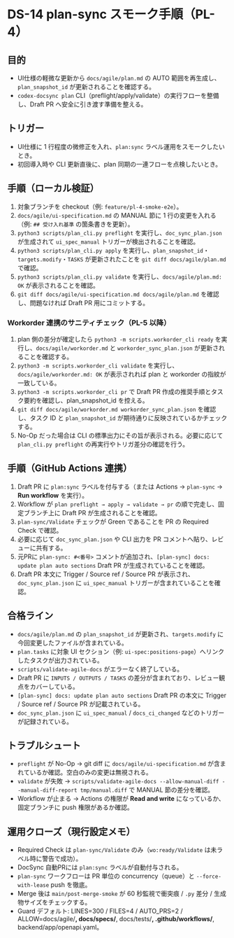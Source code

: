 # DS-14 plan-sync スモーク手順（PL-4）

## 目的
- UI仕様の軽微な更新から `docs/agile/plan.md` の AUTO 範囲を再生成し、`plan_snapshot_id` が更新されることを確認する。
- `codex-docsync plan` CLI（preflight/apply/validate）の実行フローを整備し、Draft PR へ安全に引き渡す準備を整える。

## トリガー
- UI仕様に 1 行程度の微修正を入れ、`plan:sync` ラベル運用をスモークしたいとき。
- 初回導入時や CLI 更新直後に、plan 同期の一連フローを点検したいとき。

## 手順（ローカル検証）
1. 対象ブランチを checkout（例: `feature/pl-4-smoke-e2e`）。
2. `docs/agile/ui-specification.md` の MANUAL 節に 1 行の変更を入れる（例: `## 受け入れ基準` の箇条書きを更新）。
3. `python3 scripts/plan_cli.py preflight` を実行し、`doc_sync_plan.json` が生成されて `ui_spec_manual` トリガーが検出されることを確認。
4. `python3 scripts/plan_cli.py apply` を実行し、`plan_snapshot_id`・`targets.modify`・`TASKS` が更新されたことを `git diff docs/agile/plan.md` で確認。
5. `python3 scripts/plan_cli.py validate` を実行し、`docs/agile/plan.md: OK` が表示されることを確認。
6. `git diff docs/agile/ui-specification.md docs/agile/plan.md` を確認し、問題なければ Draft PR 用にコミットする。

### Workorder 連携のサニティチェック（PL-5 以降）
1. plan 側の差分が確定したら `python3 -m scripts.workorder_cli ready` を実行し、`docs/agile/workorder.md` と `workorder_sync_plan.json` が更新されることを確認する。
2. `python3 -m scripts.workorder_cli validate` を実行し、`docs/agile/workorder.md: OK` が表示されれば plan と workorder の指紋が一致している。
3. `python3 -m scripts.workorder_cli pr` で Draft PR 作成の推奨手順とタスク要約を確認し、plan_snapshot_id を控える。
4. `git diff docs/agile/workorder.md workorder_sync_plan.json` を確認し、タスク ID と `plan_snapshot_id` が期待通りに反映されているかチェックする。
5. No-Op だった場合は CLI の標準出力にその旨が表示される。必要に応じて `plan_cli.py preflight` の再実行やトリガ差分の確認を行う。

## 手順（GitHub Actions 連携）
1. Draft PR に `plan:sync` ラベルを付与する（または Actions → `plan-sync` → **Run workflow** を実行）。
2. Workflow が `plan preflight → apply → validate → pr` の順で完走し、固定ブランチ上に Draft PR が生成されることを確認。
3. `plan-sync/Validate` チェックが Green であることを PR の Required Check で確認。
4. 必要に応じて `doc_sync_plan.json` や CLI 出力を PR コメントへ貼り、レビューに共有する。
5. 元PRに `plan-sync: #<番号>` コメントが追加され、`[plan-sync] docs: update plan auto sections` Draft PR が生成されていることを確認。
6. Draft PR 本文に Trigger / Source ref / Source PR が表示され、`doc_sync_plan.json` に `ui_spec_manual` トリガーが含まれていることを確認。

## 合格ライン
- `docs/agile/plan.md` の `plan_snapshot_id` が更新され、`targets.modify` に今回変更したファイルが含まれている。
- `plan.tasks` に対象 UI セクション（例: `ui-spec:positions-page`）へリンクしたタスクが出力されている。
- `scripts/validate-agile-docs` がエラーなく終了している。
- Draft PR に `INPUTS / OUTPUTS / TASKS` の差分が含まれており、レビュー観点をカバーしている。
- `[plan-sync] docs: update plan auto sections` Draft PR の本文に Trigger / Source ref / Source PR が記載されている。
- `doc_sync_plan.json` に `ui_spec_manual` / `docs_ci_changed` などのトリガーが記録されている。

## トラブルシュート
- `preflight` が No-Op → git diff に `docs/agile/ui-specification.md` が含まれているか確認。空白のみの変更は無視される。
- `validate` が失敗 → `scripts/validate-agile-docs --allow-manual-diff --manual-diff-report tmp/manual.diff` で MANUAL 節の差分を確認。
- Workflow が止まる → Actions の権限が **Read and write** になっているか、固定ブランチに push 権限があるか確認。

## 運用クローズ（現行設定メモ）
- Required Check は `plan-sync/Validate` のみ（`wo:ready/Validate` は未ラベル時に警告で成功）。
- DocSync 自動PRには `plan:sync` ラベルが自動付与される。
- `plan-sync` ワークフローは PR 単位の concurrency（queue）と `--force-with-lease` push を徹底。
- Merge 後は `main/post-merge-smoke` が 60 秒監視で衝突痕 / `.py` 差分 / 生成物サイズをチェックする。
- Guard デフォルト: LINES=300 / FILES=4 / AUTO_PRS=2 / ALLOW=docs/agile/**, docs/specs/**, docs/tests/**, .github/workflows/**, backend/app/openapi.yaml。
